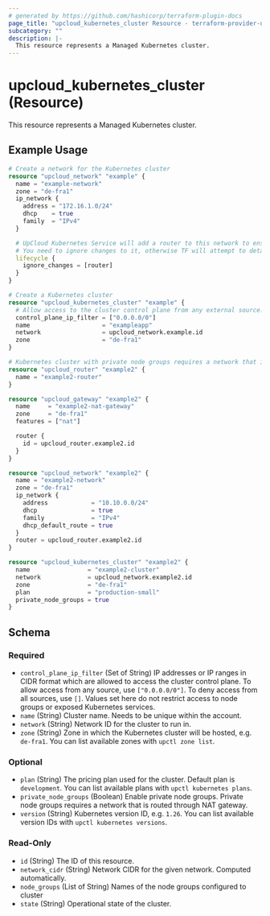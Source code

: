 ```yaml
---
# generated by https://github.com/hashicorp/terraform-plugin-docs
page_title: "upcloud_kubernetes_cluster Resource - terraform-provider-upcloud"
subcategory: ""
description: |-
  This resource represents a Managed Kubernetes cluster.
---
```


# upcloud_kubernetes_cluster (Resource)

This resource represents a Managed Kubernetes cluster.

## Example Usage

```terraform
# Create a network for the Kubernetes cluster
resource "upcloud_network" "example" {
  name = "example-network"
  zone = "de-fra1"
  ip_network {
    address = "172.16.1.0/24"
    dhcp    = true
    family  = "IPv4"
  }

  # UpCloud Kubernetes Service will add a router to this network to ensure cluster networking is working as intended.
  # You need to ignore changes to it, otherwise TF will attempt to detach the router on subsequent applies
  lifecycle {
    ignore_changes = [router]
  }
}

# Create a Kubernetes cluster
resource "upcloud_kubernetes_cluster" "example" {
  # Allow access to the cluster control plane from any external source.
  control_plane_ip_filter = ["0.0.0.0/0"]
  name                    = "exampleapp"
  network                 = upcloud_network.example.id
  zone                    = "de-fra1"
}

# Kubernetes cluster with private node groups requires a network that is routed through NAT gateway.
resource "upcloud_router" "example2" {
  name = "example2-router"
}

resource "upcloud_gateway" "example2" {
  name     = "example2-nat-gateway"
  zone     = "de-fra1"
  features = ["nat"]

  router {
    id = upcloud_router.example2.id
  }
}

resource "upcloud_network" "example2" {
  name = "example2-network"
  zone = "de-fra1"
  ip_network {
    address            = "10.10.0.0/24"
    dhcp               = true
    family             = "IPv4"
    dhcp_default_route = true
  }
  router = upcloud_router.example2.id
}

resource "upcloud_kubernetes_cluster" "example2" {
  name                = "example2-cluster"
  network             = upcloud_network.example2.id
  zone                = "de-fra1"
  plan                = "production-small"
  private_node_groups = true
}
```

<!-- schema generated by tfplugindocs -->
## Schema

### Required

- `control_plane_ip_filter` (Set of String) IP addresses or IP ranges in CIDR format which are allowed to access the cluster control plane. To allow access from any source, use `["0.0.0.0/0"]`. To deny access from all sources, use `[]`. Values set here do not restrict access to node groups or exposed Kubernetes services.
- `name` (String) Cluster name. Needs to be unique within the account.
- `network` (String) Network ID for the cluster to run in.
- `zone` (String) Zone in which the Kubernetes cluster will be hosted, e.g. `de-fra1`. You can list available zones with `upctl zone list`.

### Optional

- `plan` (String) The pricing plan used for the cluster. Default plan is `development`. You can list available plans with `upctl kubernetes plans`.
- `private_node_groups` (Boolean) Enable private node groups. Private node groups requires a network that is routed through NAT gateway.
- `version` (String) Kubernetes version ID, e.g. `1.26`. You can list available version IDs with `upctl kubernetes versions`.

### Read-Only

- `id` (String) The ID of this resource.
- `network_cidr` (String) Network CIDR for the given network. Computed automatically.
- `node_groups` (List of String) Names of the node groups configured to cluster
- `state` (String) Operational state of the cluster.


